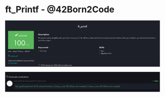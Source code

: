 # ft_Printf - @42Born2Code
<img src="https://github.com/Pokalie566/ft_printf/blob/main/Screenshot%20from%202024-10-25%2014-56-34.png" />

![Text](https://github.com/Pokalie566/ft_printf/blob/main/Screenshot%20from%202024-10-25%2014-49-48.png)
